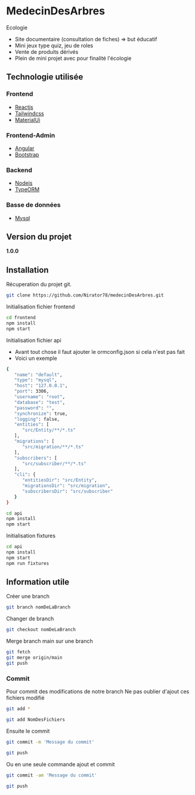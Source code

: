 # MedecinDesArbres
Ecologie
- Site documentaire (consultation de fiches) => but éducatif
- Mini jeux type quiz, jeu de roles
- Vente de produits dérivés
- Plein de mini projet avec pour finalité l'écologie

## Technologie utilisée
### Frontend
- [Reactjs](https://fr.reactjs.org/)
- [Tailwindcss](https://tailwindcss.com/)
- [MaterialUi](https://mui.com/)
### Frontend-Admin
- [Angular](https://angular.io/)
- [Bootstrap](https://getbootstrap.com/)
### Backend
- [Nodejs](https://nodejs.org/fr/)
- [TypeORM](https://typeorm.io/#/)
### Basse de données
- [Mysql](https://www.mysql.com/fr/)
## Version du projet
**1.0.0**
## Installation
Récuperation du projet git.
```bash
git clone https://github.com/Nirator78/medecinDesArbres.git
```
Initialisation fichier frontend
```bash
cd frontend
npm install
npm start
```
Initialisation fichier api
- Avant tout chose il faut ajouter le ormconfig.json si cela n'est pas fait
- Voici un exemple
```bash
{
   "name": "default",
   "type": "mysql",
   "host": "127.0.0.1",
   "port": 3306,
   "username": "root",
   "database": "test",
   "password": "",
   "synchronize": true,
   "logging": false,
   "entities": [
      "src/Entity/**/*.ts"
   ],
   "migrations": [
      "src/migration/**/*.ts"
   ],
   "subscribers": [
      "src/subscriber/**/*.ts"
   ],
   "cli": {
      "entitiesDir": "src/Entity",
      "migrationsDir": "src/migration",
      "subscribersDir": "src/subscriber"
   }
}
```
```bash
cd api
npm install
npm start
```
Initialisation fixtures
```bash
cd api
npm install
npm start
npm run fixtures
```
## Information utile

Créer une branch
```bash
git branch nomDeLaBranch
```
Changer de branch
```bash
git checkout nomDeLaBranch
```
Merge branch main sur une branch

```bash
git fetch
git merge origin/main
git push
```
### Commit
Pour commit des modifications de notre branch
Ne pas oublier d'ajout ces fichiers modifié
```bash
git add *

git add NomDesFichiers
```
Ensuite le commit 

```bash
git commit -m 'Message du commit'

git push
```

Ou en une seule commande ajout et commit 

```bash
git commit -am 'Message du commit'

git push
```
